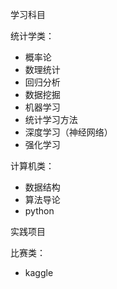 
学习科目

统计学类：

* 概率论
* 数理统计
* 回归分析
* 数据挖掘
* 机器学习
* 统计学习方法
* 深度学习（神经网络）
* 强化学习

计算机类：

* 数据结构
* 算法导论
* python

实践项目

比赛类：

* kaggle
